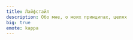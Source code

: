 ```yaml
---
title: Лайфстайл
description: Обо мне, о моих принципах, целях
big: true
emote: kappa
---
```


<div class="flex flex-col space-y-2">
  <article-heading :page="pages.n" :preview="true"></article-heading>
  <article-heading :page="pages.principles" :preview="true"></article-heading>
  <article-heading :page="pages.goals" :preview="true"></article-heading>
 </div>
